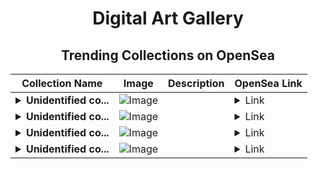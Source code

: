 <div align="center">

# Digital Art Gallery

## Trending Collections on OpenSea

| Collection Name                       | Image                                                                                     | Description                       | OpenSea Link                                                                                          |
|---------------------------------------|-------------------------------------------------------------------------------------------|-----------------------------------|--------------------------------------------------------------------------------------------------------|
| **<details><summary>Unidentified co...</summary>Unidentified contract bea1769c-d98e-44b5-a50a-911f20168b8e</details>** | ![Image](https://i.seadn.io/s/raw/files/e86404459f0a28661c41bd910f8b5899.png?w=500&auto=format?w=200&auto=format) |  | <details><summary>Link</summary>[Unidentified contract bea1769c-d98e-44b5-a50a-911f20168b8e](https://opensea.io/collection/unidentified-contract-bea1769c-d98e-44b5-a50a-911f)</details> |
| **<details><summary>Unidentified co...</summary>Unidentified contract a97746f6-83dd-43ae-b734-ba6059c04f08</details>** | ![Image](https://i.seadn.io/s/raw/files/e86404459f0a28661c41bd910f8b5899.png?w=500&auto=format?w=200&auto=format) |  | <details><summary>Link</summary>[Unidentified contract a97746f6-83dd-43ae-b734-ba6059c04f08](https://opensea.io/collection/unidentified-contract-a97746f6-83dd-43ae-b734-ba60)</details> |
| **<details><summary>Unidentified co...</summary>Unidentified contract a69be40d-a3c1-4fd4-8532-4073724e38a7</details>** | ![Image](https://i.seadn.io/s/raw/files/6c5f3c63da8bac7eb300c742b9db0740.png?w=500&auto=format?w=200&auto=format) |  | <details><summary>Link</summary>[Unidentified contract a69be40d-a3c1-4fd4-8532-4073724e38a7](https://opensea.io/collection/unidentified-contract-a69be40d-a3c1-4fd4-8532-4073)</details> |
| **<details><summary>Unidentified co...</summary>Unidentified contract c7530ee4-6b7e-443d-ac1d-f6163859c6ae</details>** | ![Image](https://i.seadn.io/s/raw/files/e86404459f0a28661c41bd910f8b5899.png?w=500&auto=format?w=200&auto=format) |  | <details><summary>Link</summary>[Unidentified contract c7530ee4-6b7e-443d-ac1d-f6163859c6ae](https://opensea.io/collection/unidentified-contract-c7530ee4-6b7e-443d-ac1d-f616)</details> |

</div>
